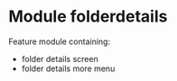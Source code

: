 # Module folderdetails

Feature module containing:
* folder details screen
* folder details more menu
